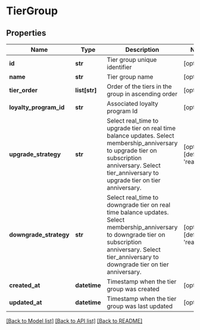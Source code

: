 # TierGroup

## Properties
Name | Type | Description | Notes
------------ | ------------- | ------------- | -------------
**id** | **str** | Tier group unique identifier | [optional] 
**name** | **str** | Tier group name | [optional] 
**tier_order** | **list[str]** | Order of the tiers in the group in ascending order | [optional] 
**loyalty_program_id** | **str** | Associated loyalty program Id | [optional] 
**upgrade_strategy** | **str** | Select real_time to upgrade tier on real time balance updates. Select membership_anniversary to upgrade tier on subscription anniversary. Select tier_anniversary to upgrade tier on tier anniversary. | [optional] [default to 'real_time']
**downgrade_strategy** | **str** | Select real_time to downgrade tier on real time balance updates. Select membership_anniversary to downgrade tier on subscription anniversary. Select tier_anniversary to downgrade tier on tier anniversary. | [optional] [default to 'real_time']
**created_at** | **datetime** | Timestamp when the tier group was created | [optional] 
**updated_at** | **datetime** | Timestamp when the tier group was last updated | [optional] 

[[Back to Model list]](../README.md#documentation-for-models) [[Back to API list]](../README.md#documentation-for-api-endpoints) [[Back to README]](../README.md)


